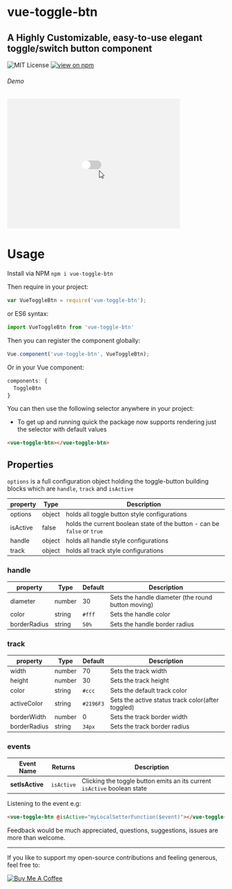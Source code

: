 # vue-toggle-btn
## A Highly Customizable, easy-to-use elegant toggle/switch button component

![MIT License](https://badgen.net/badge/license/MIT/blue "MIT License")
[![view on npm](http://img.shields.io/npm/v/vue-toggle-btn.svg?colorB=red)](https://www.npmjs.org/package/vue-toggle-btn)

###### Demo
![toggle-btn](https://github.com/JonathanDn/vue-toggle-btn/blob/master/toggle_btn.gif "Vue Toggle Btn")

# Usage
Install via NPM ```npm i vue-toggle-btn```

Then require in your project:
```js
var VueToggleBtn = require('vue-toggle-btn');
```
or ES6 syntax:
```js
import VueToggleBtn from 'vue-toggle-btn'
```
Then you can register the component globally:
```js
Vue.component('vue-toggle-btn', VueToggleBtn);
```
Or in your Vue component:
```js
components: {
  ToggleBtn
}
```
You can then use the following selector anywhere in your project:
* To get up and running quick the package now supports rendering just the selector with default values
```html
<vue-toggle-btn></vue-toggle-btn>
```
## Properties
```options``` is a full configuration object holding the toggle-button building blocks which are ```handle```,  ```track``` and ```isActive```

| property | Type  | Description |
| --- | ---  | --- |
| options | object | holds all toggle button style configurations |
| isActive | false | holds the current boolean state of the button - can be `false` or `true` |
| handle | object | holds all handle style configurations |
| track | object | holds all track style configurations |


### handle
| property | Type | Default | Description |
| --- | --- | --- | --- |
| diameter | number | 30 | Sets the handle diameter (the round button moving) |
| color | string | ```#fff``` | Sets the handle color |
| borderRadius | string | ```50%``` | Sets the handle border radius |

### track
| property | Type | Default | Description |
| --- | --- | --- | --- |
| width | number | 70 | Sets the track width |
| height | number | 30 | Sets the track height |
| color | string | ```#ccc``` | Sets the default track color |
| activeColor | string | ```#2196F3``` | Sets the active status track color(after toggled) |
| borderWidth | number | 0 | Sets the track border width |
| borderRadius | string | ```34px``` | Sets the track border radius |

### events
| Event Name | Returns | Description |
| --- | ---  | --- |
| **setIsActive** | `isActive` | Clicking the toggle button emits an its current `isActive` boolean state |

Listening to the event e.g:
```html
<vue-toggle-btn @isActive="myLocalSetterFunction($event)"></vue-toggle-btn>
```

Feedback would be much appreciated, questions, suggestions, issues are more than welcome.

---

If you like to support my open-source contributions and feeling generous, feel free to:

<a href="https://www.buymeacoffee.com/agUdP2R" target="_blank"><img src="https://www.buymeacoffee.com/assets/img/custom_images/orange_img.png" alt="Buy Me A Coffee" style="height: auto !important;width: auto !important;" ></a>
